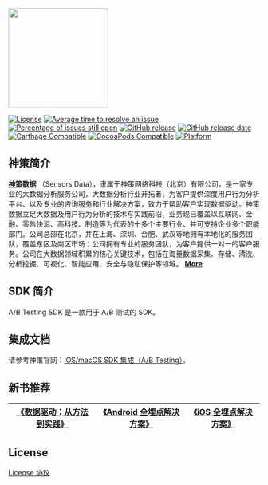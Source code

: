<img src="https://ow-file.sensorsdata.cn/www/home/header/sensors_header_icon.svg" width="200" >

[![License](https://img.shields.io/github/license/sensorsdata/abtesting-sdk-ios.svg)](https://github.com/sensorsdata/abtesting-sdk-ios/blob/master/LICENSE) [![Average time to resolve an issue](http://isitmaintained.com/badge/resolution/sensorsdata/abtesting-sdk-ios.svg)](http://isitmaintained.com/project/sensorsdata/abtesting-sdk-ios) [![Percentage of issues still open](http://isitmaintained.com/badge/open/sensorsdata/abtesting-sdk-ios.svg)](http://isitmaintained.com/project/sensorsdata/abtesting-sdk-ios) [![GitHub release](https://img.shields.io/github/tag/sensorsdata/abtesting-sdk-ios.svg?label=release)](https://github.com/sensorsdata/abtesting-sdk-ios/releases) [![GitHub release date](https://img.shields.io/github/release-date/sensorsdata/abtesting-sdk-ios.svg)](https://github.com/sensorsdata/sabtesting-sdk-ios/releases) [![Carthage Compatible](https://img.shields.io/badge/Carthage-compatible-4BC51D.svg?style=flat)](https://github.com/Carthage/Carthage) [![CocoaPods Compatible](https://img.shields.io/cocoapods/v/SensorsABTesting.svg)](https://img.shields.io/cocoapods/v/SensorsABTesting.svg) [![Platform](https://img.shields.io/cocoapods/p/SensorsAnalyticsSDK.svg?style=flat)](http://cocoadocs.org/docsets/SensorsABTesting)

## 神策简介

[**神策数据**](https://www.sensorsdata.cn/)
（Sensors Data），隶属于神策网络科技（北京）有限公司，是一家专业的大数据分析服务公司，大数据分析行业开拓者，为客户提供深度用户行为分析平台、以及专业的咨询服务和行业解决方案，致力于帮助客户实现数据驱动。神策数据立足大数据及用户行为分析的技术与实践前沿，业务现已覆盖以互联网、金融、零售快消、高科技、制造等为代表的十多个主要行业、并可支持企业多个职能部门。公司总部在北京，并在上海、深圳、合肥、武汉等地拥有本地化的服务团队，覆盖东区及南区市场；公司拥有专业的服务团队，为客户提供一对一的客户服务。公司在大数据领域积累的核心关键技术，包括在海量数据采集、存储、清洗、分析挖掘、可视化、智能应用、安全与隐私保护等领域。 [**More**](https://www.sensorsdata.cn/about/aboutus.html)


## SDK 简介

A/B Testing SDK 是一款用于 A/B 测试的 SDK。

## 集成文档

请参考神策官网：[iOS/macOS SDK 集成（A/B Testing）](https://manual.sensorsdata.cn/abtesting/latest/ios-macos-sdk-a-b-testing-74580174.html)。

## 新书推荐

| [《数据驱动：从方法到实践》](https://item.jd.com/12322322.html) | [《Android 全埋点解决方案》](https://item.jd.com/12574672.html) | [《iOS 全埋点解决方案》](https://item.jd.com/12867068.html)
| ------ | ------ | ------ |


## License

[License 协议](https://github.com/sensorsdata/abtesting-sdk-ios/blob/master/LICENSE)
